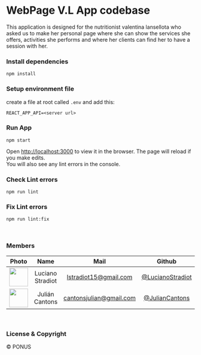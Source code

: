# WebPage V.L App codebase

This application is designed for the nutritionist valentina lansellota who asked us to make her personal page where she can show the services she offers, activities she performs and where her clients can find her to have a session with her.

### Install dependencies

    npm install

### Setup environment file

create a file at root called `.env` and add this:

    REACT_APP_API=<server url>

### Run App

    npm start

Open [http://localhost:3000](http://localhost:3000) to view it in the browser.
The page will reload if you make edits.\
You will also see any lint errors in the console.

### Check Lint errors

    npm run lint

### Fix Lint errors

    npm run lint:fix

<br>

### Members

|                                          Photo                                          |       Name       |          Mail           |                         Github                         |
| :-------------------------------------------------------------------------------------: | :--------------: | :---------------------: | :----------------------------------------------------: |
| <img src="https://avatars.githubusercontent.com/u/99558033?v=4" height="50" width="50"> | Luciano Stradiot |  lstradiot15@gmail.com  | [@LucianoStradiot](https://github.com/LucianoStradiot) |
| <img src="https://avatars.githubusercontent.com/u/81594755?v=4" height="50" width="50"> |  Julián Cantons  | cantonsjulian@gmail.com |   [@JulianCantons](https://github.com/JulianCantons)   |

<br>

### License & Copyright

© PONUS
